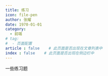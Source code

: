 ```yaml
---
title: 练习
icon: file-pen
author: 张耀
date: 1970-01-01
category:
  - 前端
# tag:
#  - 页面配置
article : false    # 此页面是否出现在文章列表中
index : false    # 此页面是否出现在侧边栏中
---
```

一些练习题